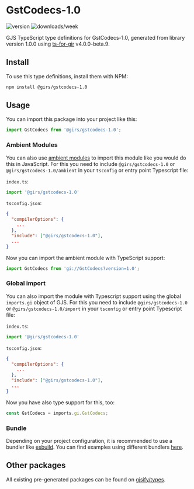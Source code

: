 
# GstCodecs-1.0

![version](https://img.shields.io/npm/v/@girs/gstcodecs-1.0)
![downloads/week](https://img.shields.io/npm/dw/@girs/gstcodecs-1.0)


GJS TypeScript type definitions for GstCodecs-1.0, generated from library version 1.0.0 using [ts-for-gir](https://github.com/gjsify/ts-for-gir) v4.0.0-beta.9.


## Install

To use this type definitions, install them with NPM:
```bash
npm install @girs/gstcodecs-1.0
```

## Usage

You can import this package into your project like this:
```ts
import GstCodecs from '@girs/gstcodecs-1.0';
```

### Ambient Modules

You can also use [ambient modules](https://github.com/gjsify/ts-for-gir/tree/main/packages/cli#ambient-modules) to import this module like you would do this in JavaScript.
For this you need to include `@girs/gstcodecs-1.0` or `@girs/gstcodecs-1.0/ambient` in your `tsconfig` or entry point Typescript file:

`index.ts`:
```ts
import '@girs/gstcodecs-1.0'
```

`tsconfig.json`:
```json
{
  "compilerOptions": {
    ...
  },
  "include": ["@girs/gstcodecs-1.0"],
  ...
}
```

Now you can import the ambient module with TypeScript support: 

```ts
import GstCodecs from 'gi://GstCodecs?version=1.0';
```

### Global import

You can also import the module with Typescript support using the global `imports.gi` object of GJS.
For this you need to include `@girs/gstcodecs-1.0` or `@girs/gstcodecs-1.0/import` in your `tsconfig` or entry point Typescript file:

`index.ts`:
```ts
import '@girs/gstcodecs-1.0'
```

`tsconfig.json`:
```json
{
  "compilerOptions": {
    ...
  },
  "include": ["@girs/gstcodecs-1.0"],
  ...
}
```

Now you have also type support for this, too:

```ts
const GstCodecs = imports.gi.GstCodecs;
```

### Bundle

Depending on your project configuration, it is recommended to use a bundler like [esbuild](https://esbuild.github.io/). You can find examples using different bundlers [here](https://github.com/gjsify/ts-for-gir/tree/main/examples).

## Other packages

All existing pre-generated packages can be found on [gjsify/types](https://github.com/gjsify/types).

